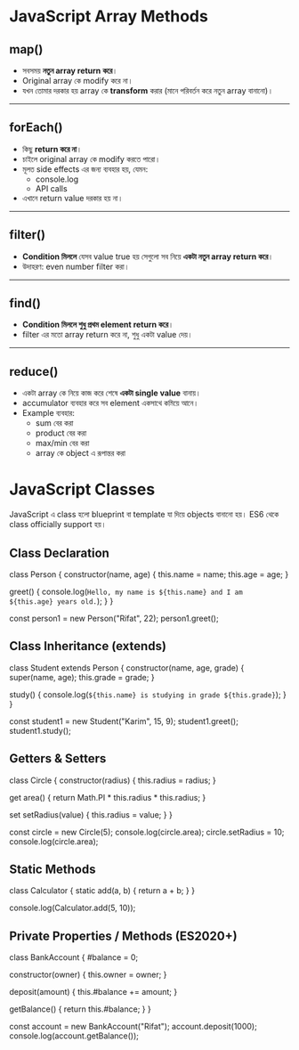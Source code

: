 # JavaScript Array Methods

## map()
- সবসময় **নতুন array return করে**।
- Original array কে modify করে না।
- যখন তোমার দরকার হয় array কে **transform** করার (মানে পরিবর্তন করে নতুন array বানানো)।

---

## forEach()
- কিছু **return করে না**।
- চাইলে original array কে modify করতে পারো।
- মূলত side effects এর জন্য ব্যবহার হয়, যেমন:
  - console.log
  - API calls
- এখানে return value দরকার হয় না।

---

## filter()
- **Condition মিললে** যেসব value true হয় সেগুলো সব নিয়ে **একটা নতুন array return করে**।
- উদাহরণ: even number filter করা।

---

## find()
- **Condition মিললে শুধু প্রথম element return করে**।
- filter এর মতো array return করে না, শুধু একটা value দেয়।

---

## reduce()
- একটা array কে নিয়ে কাজ করে শেষে **একটা single value** বানায়।
- accumulator ব্যবহার করে সব element একসাথে কমিয়ে আনে।
- Example ব্যবহার:
  - sum বের করা
  - product বের করা
  - max/min বের করা
  - array কে object এ রূপান্তর করা


# JavaScript Classes

JavaScript এ class হলো blueprint বা template যা দিয়ে objects বানানো হয়। ES6 থেকে class officially support হয়।

## Class Declaration

class Person {
constructor(name, age) {
this.name = name;
this.age = age;
}

greet() {
console.log(`Hello, my name is ${this.name} and I am ${this.age} years old.`);
}
}

const person1 = new Person("Rifat", 22);
person1.greet();

## Class Inheritance (extends)

class Student extends Person {
constructor(name, age, grade) {
super(name, age);
this.grade = grade;
}

study() {
console.log(`${this.name} is studying in grade ${this.grade}`);
}
}

const student1 = new Student("Karim", 15, 9);
student1.greet();
student1.study();

## Getters & Setters

class Circle {
constructor(radius) {
this.radius = radius;
}

get area() {
return Math.PI \* this.radius \* this.radius;
}

set setRadius(value) {
this.radius = value;
}
}

const circle = new Circle(5);
console.log(circle.area);
circle.setRadius = 10;
console.log(circle.area);

## Static Methods

class Calculator {
static add(a, b) {
return a + b;
}
}

console.log(Calculator.add(5, 10));

## Private Properties / Methods (ES2020+)

class BankAccount {
\#balance = 0;

constructor(owner) {
this.owner = owner;
}

deposit(amount) {
this.#balance += amount;
}

getBalance() {
return this.#balance;
}
}

const account = new BankAccount("Rifat");
account.deposit(1000);
console.log(account.getBalance());
